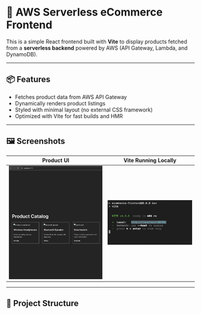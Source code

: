 # 🛒 AWS Serverless eCommerce Frontend

This is a simple React frontend built with **Vite** to display products fetched from a **serverless backend** powered by AWS (API Gateway, Lambda, and DynamoDB).

---

## 📦 Features

- Fetches product data from AWS API Gateway
- Dynamically renders product listings
- Styled with minimal layout (no external CSS framework)
- Optimized with Vite for fast builds and HMR

---

## 🖼️ Screenshots

| Product UI                     | Vite Running Locally             |
|-------------------------------|----------------------------------|
| ![Product UI](./screenshots/screenshot-frontend-ui.png) | ![Vite Dev](./screenshots/screenshot-vite-dev.png) | 

---

## 🔧 Project Structure
